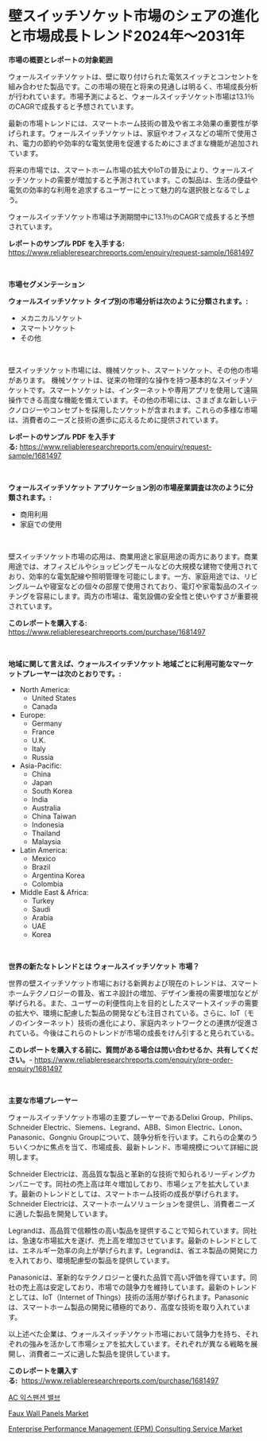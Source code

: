 <p><h1>壁スイッチソケット市場のシェアの進化と市場成長トレンド2024年〜2031年</h1></p><p><strong>市場の概要とレポートの対象範囲</strong></p>
<p><p>ウォールスイッチソケットは、壁に取り付けられた電気スイッチとコンセントを組み合わせた製品です。この市場の現在と将来の見通しは明るく、市場成長分析が行われています。市場予測によると、ウォールスイッチソケット市場は13.1％のCAGRで成長すると予想されています。</p><p>最新の市場トレンドには、スマートホーム技術の普及や省エネ効果の重要性が挙げられます。ウォールスイッチソケットは、家庭やオフィスなどの場所で使用され、電力の節約や効率的な電気使用を促進するためにさまざまな機能が追加されています。</p><p>将来の市場では、スマートホーム市場の拡大やIoTの普及により、ウォールスイッチソケットの需要が増加すると予測されています。この製品は、生活の便益や電気の効率的な利用を追求するユーザーにとって魅力的な選択肢となるでしょう。</p><p>ウォールスイッチソケット市場は予測期間中に13.1％のCAGRで成長すると予想されています。</p></p>
<p><strong>レポートのサンプル PDF を入手する:</strong> <a href="https://www.reliableresearchreports.com/enquiry/request-sample/1681497">https://www.reliableresearchreports.com/enquiry/request-sample/1681497</a></p>
<p>&nbsp;</p>
<p><strong>市場セグメンテーション</strong></p>
<p><strong>ウォールスイッチソケット タイプ別の市場分析は次のように分類されます。:</strong></p>
<p><ul><li>メカニカルソケット</li><li>スマートソケット</li><li>その他</li></ul></p>
<p>&nbsp;</p>
<p><p>壁スイッチソケット市場には、機械ソケット、スマートソケット、その他の市場があります。 機械ソケットは、従来の物理的な操作を持つ基本的なスイッチソケットです。スマートソケットは、インターネットや専用アプリを使用して遠隔操作できる高度な機能を備えています。その他の市場には、さまざまな新しいテクノロジーやコンセプトを採用したソケットが含まれます。これらの多様な市場は、消費者のニーズと技術の進歩に応えるために提供されています。</p></p>
<p><strong>レポートのサンプル PDF を入手する:</strong>&nbsp;<a href="https://www.reliableresearchreports.com/enquiry/request-sample/1681497">https://www.reliableresearchreports.com/enquiry/request-sample/1681497</a></p>
<p>&nbsp;</p>
<p><strong> ウォールスイッチソケット アプリケーション別の市場産業調査は次のように分類されます。:</strong></p>
<p><ul><li>商用利用</li><li>家庭での使用</li></ul></p>
<p>&nbsp;</p>
<p><p>壁スイッチソケット市場の応用は、商業用途と家庭用途の両方にあります。商業用途では、オフィスビルやショッピングモールなどの大規模な建物で使用されており、効率的な電気配線や照明管理を可能にします。一方、家庭用途では、リビングルームや寝室などの個々の部屋で使用されており、電灯や家電製品のスイッチングを容易にします。両方の市場は、電気設備の安全性と使いやすさが重要視されています。</p></p>
<p><strong>このレポートを購入する:</strong>&nbsp; <a href="https://www.reliableresearchreports.com/purchase/1681497">https://www.reliableresearchreports.com/purchase/1681497</a></p>
<p>&nbsp;</p>
<p><strong>地域に関して言えば、ウォールスイッチソケット 地域ごとに利用可能なマーケットプレーヤーは次のとおりです。:</strong></p>
<p><ul>
    <li>
        North America:
        <ul>
            <li>United States</li>
            <li>Canada</li>
        </ul>
    </li>
    <li>
        Europe:
        <ul>
            <li>Germany</li>
            <li>France</li>
            <li>U.K.</li>
            <li>Italy</li>
            <li>Russia</li>
        </ul>
    </li>
    <li>
        Asia-Pacific:
        <ul>
            <li>China</li>
            <li>Japan</li>
            <li>South Korea</li>
            <li>India</li>
            <li>Australia</li>
            <li>China Taiwan</li>
            <li>Indonesia</li>
            <li>Thailand</li>
            <li>Malaysia</li>
        </ul>
    </li>
    <li>
        Latin America:
        <ul>
            <li>Mexico</li>
            <li>Brazil</li>
            <li>Argentina Korea</li>
            <li>Colombia</li>
        </ul>
    </li>
    <li>
        Middle East & Africa:
        <ul>
            <li>Turkey</li>
            <li>Saudi</li>
            <li>Arabia</li>
            <li>UAE</li>
            <li>Korea</li>
        </ul>
    </li>
    </ul></p>
<p>&nbsp;</p>
<p><strong>世界の新たなトレンドとは ウォールスイッチソケット 市場？</strong></p>
<p><p>世界の壁スイッチソケット市場における新興および現在のトレンドは、スマートホームテクノロジーの普及、省エネ設計の増加、デザイン重視の需要増加などが挙げられる。また、ユーザーの利便性向上を目的としたスマートスイッチの需要の拡大や、環境に配慮した製品の開発なども注目されている。さらに、IoT（モノのインターネット）技術の進化により、家庭内ネットワークとの連携が促進されている。今後はこれらのトレンドが市場の成長をけん引すると見られている。</p></p>
<p><strong>このレポートを購入する前に、質問がある場合は問い合わせるか、共有してください。</strong>- <a href="https://www.reliableresearchreports.com/enquiry/pre-order-enquiry/1681497">https://www.reliableresearchreports.com/enquiry/pre-order-enquiry/1681497</a></p>
<p>&nbsp;</p>
<p><strong>主要な市場プレーヤー</strong></p>
<p><p>ウォールスイッチソケット市場の主要プレーヤーであるDelixi Group、Philips、Schneider Electric、Siemens、Legrand、ABB、Simon Electric、Lonon、Panasonic、Gongniu Groupについて、競争分析を行います。これらの企業のうちいくつかに焦点を当て、市場成長、最新トレンド、市場規模について詳細に説明します。</p><p>Schneider Electricは、高品質な製品と革新的な技術で知られるリーディングカンパニーです。同社の売上高は年々増加しており、市場シェアを拡大しています。最新のトレンドとしては、スマートホーム技術の成長が挙げられます。Schneider Electricは、スマートホームソリューションを提供し、消費者ニーズに適した製品を開発しています。</p><p>Legrandは、高品質で信頼性の高い製品を提供することで知られています。同社は、急速な市場拡大を遂げ、売上高を増加させています。最新のトレンドとしては、エネルギー効率の向上が挙げられます。Legrandは、省エネ製品の開発に力を入れており、環境配慮型の製品を提供しています。</p><p>Panasonicは、革新的なテクノロジーと優れた品質で高い評価を得ています。同社の売上高は安定しており、市場での競争力を維持しています。最新のトレンドとしては、IoT（Internet of Things）技術の活用が挙げられます。Panasonicは、スマートホーム製品の開発に積極的であり、高度な技術を取り入れています。</p><p>以上述べた企業は、ウォールスイッチソケット市場において競争力を持ち、それぞれの強みを活かして市場シェアを拡大しています。それぞれが異なる戦略を展開し、消費者ニーズに適した製品を提供しています。</p></p>
<p><strong>このレポートを購入する:</strong>&nbsp;&nbsp;<a href="https://www.reliableresearchreports.com/purchase/1681497">https://www.reliableresearchreports.com/purchase/1681497</a></p>
<p><p><a href="https://github.com/bunxhcci35271755/Market-Research-Report-List-1/blob/main/6645992193454.md">AC 익스팬션 밸브</a></p><p><a href="https://github.com/Sherrillcrooksxa8i18ucf2m/Market-Research-Report-List-1/blob/main/faux-wall-panels-market.md">Faux Wall Panels Market</a></p><p><a href="https://lydian-appliance-61d.notion.site/Global-Enterprise-Performance-Management-EPM-Consulting-Service-Market-by-Types-Applications-and-ef87cc27225a4b64a205171adce2ad52">Enterprise Performance Management (EPM) Consulting Service Market</a></p></p>